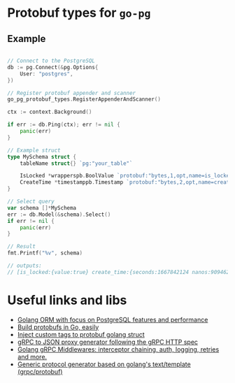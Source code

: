 # Protobuf types for `go-pg`

## Example

```go

// Connect to the PostgreSQL
db := pg.Connect(&pg.Options{
	User: "postgres",
})

// Register protobuf appender and scanner
go_pg_protobuf_types.RegisterAppenderAndScanner()

ctx := context.Background()

if err := db.Ping(ctx); err != nil {
    panic(err)
}

// Example struct
type MySchema struct {
    tableName struct{} `pg:"your_table"`

    IsLocked *wrapperspb.BoolValue `protobuf:"bytes,1,opt,name=is_locked,json=isLocked,proto3" json:"is_locked,omitempty"`
    CreateTime *timestamppb.Timestamp `protobuf:"bytes,2,opt,name=create_time,json=createTime,proto3" json:"create_time,omitempty" pg:",type:timestamptz"`
}

// Select query
var schema []*MySchema
err := db.Model(&schema).Select()
if err != nil {
	panic(err)
}

// Result
fmt.Printf("%v", schema)

// outputs: 
// [is_locked:{value:true} create_time:{seconds:1667842124 nanos:909462000}]

```

# Useful links and libs

- [Golang ORM with focus on PostgreSQL features and performance](https://github.com/go-pg/pg)
- [Build protobufs in Go, easily](https://github.com/containerd/protobuild)
- [Inject custom tags to protobuf golang struct](https://github.com/favadi/protoc-go-inject-tag)
- [gRPC to JSON proxy generator following the gRPC HTTP spec](https://github.com/grpc-ecosystem/grpc-gateway)
- [Golang gRPC Middlewares: interceptor chaining, auth, logging, retries and more.](https://github.com/grpc-ecosystem/go-grpc-middleware)
- [Generic protocol generator based on golang's text/template (grpc/protobuf)](https://github.com/moul/protoc-gen-gotemplate)